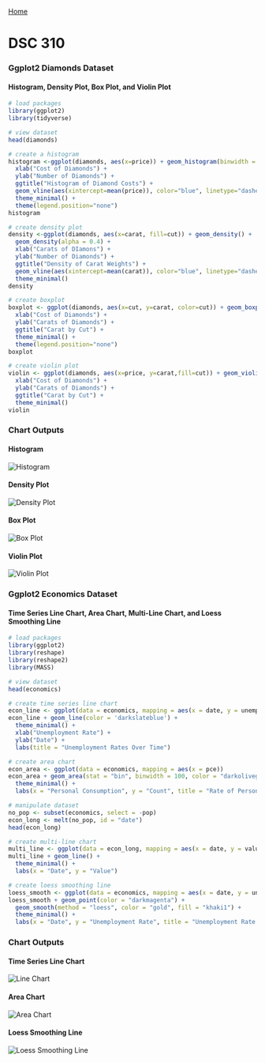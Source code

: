[Home](https://llmechling.github.io/lara_mechling.github.io/)

# DSC 310

### Ggplot2 Diamonds Dataset
#### Histogram, Density Plot, Box Plot, and Violin Plot

```r
# load packages
library(ggplot2)
library(tidyverse)

# view dataset
head(diamonds)

# create a histogram
histogram <-ggplot(diamonds, aes(x=price)) + geom_histogram(binwidth = 1000, fill="mediumorchid4", position = "identity") +
  xlab("Cost of Diamonds") +
  ylab("Number of Diamonds") +
  ggtitle("Histogram of Diamond Costs") +
  geom_vline(aes(xintercept=mean(price)), color="blue", linetype="dashed") +
  theme_minimal() +
  theme(legend.position="none")
histogram

# create density plot
density <-ggplot(diamonds, aes(x=carat, fill=cut)) + geom_density() +
  geom_density(alpha = 0.4) +
  xlab("Carats of DIamons") +
  ylab("Number of Diamonds") +
  ggtitle("Density of Carat Weights") +
  geom_vline(aes(xintercept=mean(carat)), color="blue", linetype="dashed") +
  theme_minimal()
density

# create boxplot
boxplot <- ggplot(diamonds, aes(x=cut, y=carat, color=cut)) + geom_boxplot() +
  xlab("Cost of Diamonds") +
  ylab("Carats of Diamonds") +
  ggtitle("Carat by Cut") +
  theme_minimal() +
  theme(legend.position="none")
boxplot

# create violin plot
violin <- ggplot(diamonds, aes(x=price, y=carat,fill=cut)) + geom_violin() +
  xlab("Cost of Diamonds") +
  ylab("Carats of Diamonds") +
  ggtitle("Carat by Cut") +
  theme_minimal()
violin
```

### Chart Outputs
#### Histogram
![Histogram](/assets/images/histogram.png)

#### Density Plot
![Density Plot](/assets/images/density.png)

#### Box Plot
![Box Plot](/assets/images/boxplot.png)

#### Violin Plot
![Violin Plot](/assets/images/violin.png)

### Ggplot2 Economics Dataset
#### Time Series Line Chart, Area Chart, Multi-Line Chart, and Loess Smoothing Line

```r
# load packages
library(ggplot2)
library(reshape)
library(reshape2)
library(MASS)

# view dataset
head(economics)

# create time series line chart
econ_line <- ggplot(data = economics, mapping = aes(x = date, y = unemploy))
econ_line + geom_line(color = 'darkslateblue') +
  theme_minimal() +
  xlab("Unemployment Rate") +
  ylab("Date") +
  labs(title = "Unemployment Rates Over Time")

# create area chart
econ_area <- ggplot(data = economics, mapping = aes(x = pce))
econ_area + geom_area(stat = "bin", binwidth = 100, color = "darkolivegreen", fill = "darkolivegreen3") +
  theme_minimal() +
  labs(x = "Personal Consumption", y = "Count", title = "Rate of Personal Consumption")

# manipulate dataset
no_pop <- subset(economics, select = -pop)
econ_long <- melt(no_pop, id = "date")
head(econ_long)

# create multi-line chart
multi_line <- ggplot(data = econ_long, mapping = aes(x = date, y = value, color = variable)) 
multi_line + geom_line() +
  theme_minimal() +
  labs(x = "Date", y = "Value")

# create loess smoothing line
loess_smooth <- ggplot(data = economics, mapping = aes(x = date, y = unemploy))
loess_smooth + geom_point(color = "darkmagenta") +
  geom_smooth(method = "loess", color = "gold", fill = "khaki1") +
  theme_minimal() +
  labs(x = "Date", y = "Unemployment Rate", title = "Unemployment Rate Over Time")
```

### Chart Outputs
#### Time Series Line Chart
![Line Chart](/assets/images/line.png)

#### Area Chart
![Area Chart](/assets/images/area.png)

#### Loess Smoothing Line
![Loess Smoothing Line](/assets/images/Loess.png)

